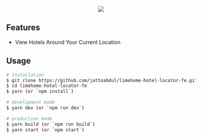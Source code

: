 <p align="center">
  <img src="https://imgur.com/a/E1CUwbn.png">
</p>

## Features

- View Hotels Around Your Current Location

## Usage

```bash
# installation
$ git clone https://github.com/jattoabdul/limehome-hotel-locator-fe.git
$ cd limehome-hotel-locator-fe
$ yarn (or `npm install`)

# development mode
$ yarn dev (or `npm run dev`)

# production mode
$ yarn build (or `npm run build`)
$ yarn start (or `npm start`)
```

